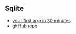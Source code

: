 ## Sqlite

* [your first app in 30 minutes](https://docs.cozy.io/en/hack/getting-started/first-app.html)
* [gitHub repo](https://github.com/cozy/cozy-tutorial/tree/step-1)

